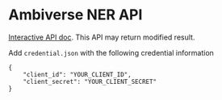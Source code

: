 # Ambiverse NER API
[Interactive API doc](https://developer.ambiverse.com/docs). This API may return modified result.

Add `credential.json` with the following credential information
```
{
    "client_id": "YOUR_CLIENT_ID",
    "client_secret": "YOUR_CLIENT_SECRET"
}
```
